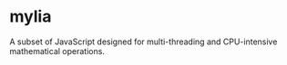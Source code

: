 # mylia
A subset of JavaScript designed for multi-threading and CPU-intensive mathematical operations.
